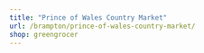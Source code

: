 ```yaml
---
title: "Prince of Wales Country Market"
url: /brampton/prince-of-wales-country-market/
shop: greengrocer
---
```

